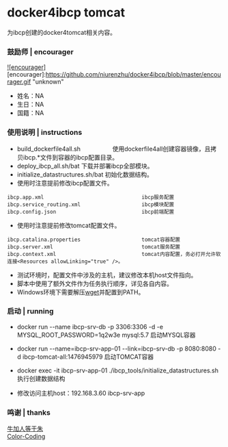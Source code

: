 # docker4ibcp tomcat
为ibcp创建的docker4tomcat相关内容。

### 鼓励师 | encourager
[![encourager]](https://github.com/niurenzhu/docker4ibcp/blob/master/encourager.gif)  
[encourager]:https://github.com/niurenzhu/docker4ibcp/blob/master/encourager.gif "unknown"
* 姓名：NA
* 生日：NA
* 国籍：NA

### 使用说明 | instructions
* build_dockerfile4all.sh                   使用dockerfile4all创建容器镜像，且拷贝ibcp.*文件到容器的ibcp配置目录。
* deploy_ibcp_all.sh/bat                    下载并部署ibcp全部模块。
* initialize_datastructures.sh/bat          初始化数据结构。
* 使用时注意提前修改ibcp配置文件。
```
ibcp.app.xml                                ibcp服务配置
ibcp.service_routing.xml                    ibcp模块配置
ibcp.config.json                            ibcp前端配置
```
* 使用时注意提前修改tomcat配置文件。
```
ibcp.catalina.properties                    tomcat容器配置
ibcp.server.xml                             tomcat服务配置
ibcp.context.xml                            tomcat内容配置，务必打开允许软连接<Resources allowLinking="true" />。
```
* 测试环境时，配置文件中涉及的主机，建议修改本机host文件指向。
* 脚本中使用了额外文件作为任务执行顺序，详见各自内容。
* Windows环境下需要解压[wget](https://github.com/niurenzhu/docker4ibcp/blob/master/wget-win32.zip)并配置到PATH。

### 启动 | running
* docker run --name ibcp-srv-db -p 3306:3306 -d -e MYSQL_ROOT_PASSWORD=1q2w3e mysql:5.7                 启动MYSQL容器
* docker run --name=ibcp-srv-app-01 --link=ibcp-srv-db -p 8080:8080 -d ibcp-tomcat-all:1476945979       启动TOMCAT容器
* docker exec -it ibcp-srv-app-01 ./ibcp_tools/initialize_datastructures.sh                             执行创建数据结构

* 修改访问主机host：192.168.3.60    ibcp-srv-app

### 鸣谢 | thanks
[牛加人等于朱](http://baike.baidu.com/view/1769.htm "NiurenZhu")<br>
[Color-Coding](http://colorcoding.org/ "咔啦工作室")<br>
